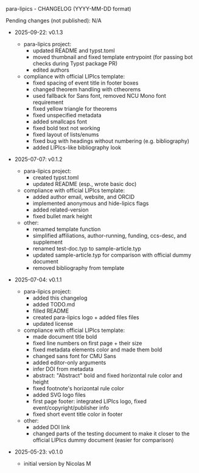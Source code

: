 para-lipics - CHANGELOG (YYYY-MM-DD format)

Pending changes (not published): N/A

- 2025-09-22: v0.1.3
    - para-lipics project:
        - updated README and typst.toml
        - moved thumbnail and fixed template entrypoint (for passing bot checks during Typst package PR)
        - edited authors
    - compliance with official LIPIcs template: 
        - fixed spacing of event title in footer boxes
        - changed theorem handling with ctheorems
        - used fallback for Sans font, removed NCU Mono font requirement
        - fixed yellow triangle for theorems
        - fixed unspecified metadata
        - added smallcaps font
        - fixed bold text not working
        - fixed layout of lists/enums
        - fixed bug with headings without numbering (e.g. bibliography)
        - added LIPIcs-like bibliography look

- 2025-07-07: v0.1.2
    - para-lipics project:
        - created typst.toml
        - updated README (esp., wrote basic doc)
    - compliance with official LIPIcs template: 
        - added author email, website, and ORCID
        - implemented anonymous and hide-lipics flags
        - added related-version
        - fixed bullet mark height
    - other:
        - renamed template function
        - simplified affiliations, author-running, funding, ccs-desc, and supplement
        - renamed test-doc.typ to sample-article.typ
        - updated sample-article.typ for comparison with official dummy document
        - removed bibliography from template

- 2025-07-04: v0.1.1
    - para-lipics project:
        - added this changelog
        - added TODO.md
        - filled README
        - created para-lipics logo + added files files
        - updated license
    - compliance with official LIPIcs template:
        - made document title bold
        - fixed line numbers on first page + their size
        - fixed metadata elements color and made them bold
        - changed sans font for CMU Sans
        - added editor-only arguments
        - infer DOI from metadata
        - abstract: "Abstract" bold and fixed horizontal rule color and height
        - fixed footnote's horizontal rule color
        - added SVG logo files
        - first page footer: integrated LIPIcs logo, fixed event/copyright/publisher info
        - fixed short event title color in footer 
    - other:
        - added DOI link
        - changed parts of the testing document to make it closer to the official LIPIcs dummy document (easier for comparison)

- 2025-05-23: v0.1.0
    - initial version by Nicolas M